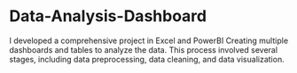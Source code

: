 # Data-Analysis-Dashboard
I developed a comprehensive project in Excel and PowerBI Creating multiple dashboards and tables to analyze the data. This process involved several stages, including data preprocessing, data cleaning, and data visualization. 
